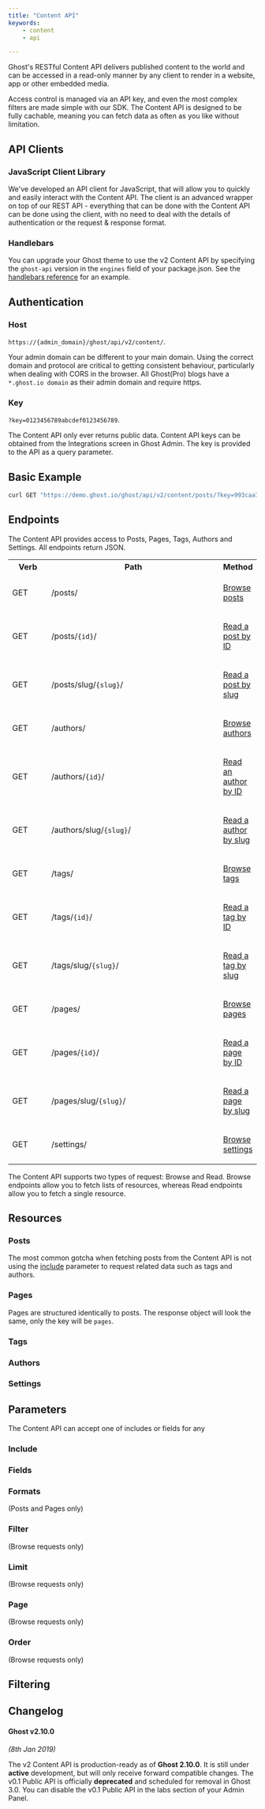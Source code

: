 ```yaml
---
title: "Content API"
keywords:
    - content
    - api

---
```


Ghost's RESTful Content API delivers published content to the world and can be accessed in a read-only manner by any client to render in a website, app or other embedded media.

Access control is managed via an API key, and even the most complex filters are made simple with our SDK. The Content API is designed to be fully cachable, meaning you can fetch data as often as you like without limitation.


## API Clients

### JavaScript Client Library

We've developed an API client for JavaScript, that will allow you to quickly and easily interact with the Content API.
The client is an advanced wrapper on top of our REST API - everything that can be done with the Content API can be done using the client, with no need to deal with the details of authentication or the request & response format.

### Handlebars

You can upgrade your Ghost theme to use the v2 Content API by specifying the `ghost-api` version in the `engines` field of your package.json. See the [handlebars reference](http://localhost:8000/api/handlebars-themes/packagejson/) for an example.

## Authentication

### Host

`https://{admin_domain}/ghost/api/v2/content/`.

Your admin domain can be different to your main domain.
Using the correct domain and protocol are critical to getting consistent behaviour, particularly when dealing with CORS in the browser.
All Ghost(Pro) blogs have a `*.ghost.io domain` as their admin domain and require https.

### Key

`?key=0123456789abcdef0123456789`.

The Content API only ever returns public data. Content API keys can be obtained from the Integrations screen in Ghost Admin. The key is provided to the API as a query parameter.

## Basic Example

```bash
curl GET "https://demo.ghost.io/ghost/api/v2/content/posts/?key=993caa7db6dee20559e99d3f90"
```


## Endpoints

The Content API provides access to Posts, Pages, Tags, Authors and Settings. All endpoints return JSON.

<table class="table">
<tbody>
<tr>
  <th>Verb</th>
  <th>Path</th>
  <th>Method</th>
</tr>
<tr>
  <td width="74"><p>GET</p></td>
  <td width="400"><p>/posts/</p></td>
  <td><p><a href="z3">Browse posts</a></p></td>
</tr>
<tr>
  <td width="74"><p>GET</p></td>
  <td width="400"><p>/posts/<code>{id}</code>/</p></td>
  <td><p><a href="#">Read a post by ID</a></p></td>
</tr>
<tr>
  <td width="74"><p>GET</p></td>
  <td width="400"><p>/posts/slug/<code>{slug}</code>/</p></td>
  <td><p><a href="#">Read a post by slug</a></p></td>
</tr>
<tr>
  <td width="74"><p>GET</p></td>
  <td width="400"><p>/authors/</p></td>
  <td><p><a href="z3">Browse authors</a></p></td>
</tr>
<tr>
  <td width="74"><p>GET</p></td>
  <td width="400"><p>/authors/<code>{id}</code>/</p></td>
  <td><p><a href="#">Read an author by ID</a></p></td>
</tr>
<tr>
  <td width="74"><p>GET</p></td>
  <td width="400"><p>/authors/slug/<code>{slug}</code>/</p></td>
  <td><p><a href="#">Read a author by slug</a></p></td>
</tr>
<tr>
  <td width="74"><p>GET</p></td>
  <td width="400"><p>/tags/</p></td>
  <td><p><a href="z3">Browse tags</a></p></td>
</tr>
<tr>
  <td width="74"><p>GET</p></td>
  <td width="400"><p>/tags/<code>{id}</code>/</p></td>
  <td><p><a href="#">Read a tag by ID</a></p></td>
</tr>
<tr>
  <td width="74"><p>GET</p></td>
  <td width="400"><p>/tags/slug/<code>{slug}</code>/</p></td>
  <td><p><a href="#">Read a tag by slug</a></p></td>
</tr>
<tr>
  <td width="74"><p>GET</p></td>
  <td width="400"><p>/pages/</p></td>
  <td><p><a href="z3">Browse pages</a></p></td>
</tr>
<tr>
  <td width="74"><p>GET</p></td>
  <td width="400"><p>/pages/<code>{id}</code>/</p></td>
  <td><p><a href="#">Read a page by ID</a></p></td>
</tr>
<tr>
  <td width="74"><p>GET</p></td>
  <td width="400"><p>/pages/slug/<code>{slug}</code>/</p></td>
  <td><p><a href="#">Read a page by slug</a></p></td>
</tr>
<tr>
  <td width="74"><p>GET</p></td>
  <td width="400"><p>/settings/</p></td>
  <td><p><a href="z3">Browse settings</a></p></td>
</tr>
</tbody>
</table>

The Content API supports two types of request: Browse and Read.
Browse endpoints allow you to fetch lists of resources, whereas Read endpoints allow you to fetch a single resource.

## Resources

### Posts

The most common gotcha when fetching posts from the Content API is not using the [include](#include) parameter to request related data such as tags and authors.

### Pages

Pages are structured identically to posts. The response object will look the same, only the key will be `pages`.

### Tags

### Authors

### Settings

## Parameters

The Content API can accept one of includes or fields for any

### Include

### Fields

### Formats

(Posts and Pages only)

### Filter

(Browse requests only)

### Limit

(Browse requests only)


### Page

(Browse requests only)


### Order

(Browse requests only)


## Filtering


## Changelog

<!--
This is the only section where I break the rule of not talking about past/present.
This felt like the most natural way to present some timeline type information
-->

#### Ghost v2.10.0

_(8th Jan 2019)_

The v2 Content API is production-ready as of **Ghost 2.10.0**. It is still under **active** development, but will only receive forward compatible changes.
The v0.1 Public API is officially **deprecated** and scheduled for removal in Ghost 3.0.
You can disable the v0.1 Public API in the labs section of your Admin Panel.